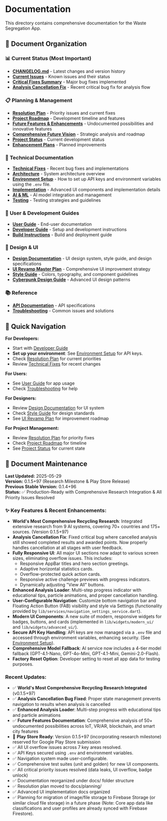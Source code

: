 # Documentation

This directory contains comprehensive documentation for the Waste Segregation App.

## 📁 Document Organization

### 📊 **Current Status** (Most Important)
- **[CHANGELOG.md](../CHANGELOG.md)** - Latest changes and version history
- **[Current Issues](current_issues.md)** - Known issues and their status
- **[Critical Fixes Summary](CRITICAL_FIXES_SUMMARY.md)** - Major bug fixes implemented
- **[Analysis Cancellation Fix](../ANALYSIS_CANCELLATION_FIX.md)** - Recent critical bug fix for analysis flow

### 📋 **Planning & Management**
- **[Resolution Plan](planning/RESOLUTION_PLAN.md)** - Priority issues and current fixes
- **[Project Roadmap](planning/roadmap/unified_project_roadmap.md)** - Development timeline and features
- **[Future Features & Enhancements](planning/roadmap/FUTURE_FEATURES_AND_ENHANCEMENTS.md)** - Undocumented possibilities and innovative features
- **[Comprehensive Future Vision](planning/COMPREHENSIVE_FUTURE_VISION_SUMMARY.md)** - Strategic analysis and roadmap
- **[Project Status](project/status.md)** - Current development status
- **[Enhancement Plans](project/enhancements.md)** - Planned improvements

### 🔧 **Technical Documentation**
- **[Technical Fixes](technical/README.md)** - Recent bug fixes and implementations
- **[Architecture](technical/architecture/README.md)** - System architecture overview
- **[Environment Setup](config/environment_variables.md)** - How to set up API keys and environment variables using the `.env` file.
- **[Implementation](technical/implementation/)** - Advanced UI components and implementation details
- **[AI & ML](technical/ai/README.md)** - AI model integration and management
- **[Testing](technical/testing/README.md)** - Testing strategies and guidelines

### 👥 **User & Development Guides**
- **[User Guide](guides/user_guide.md)** - End-user documentation
- **[Developer Guide](guides/developer_guide.md)** - Setup and development instructions
- **[Build Instructions](guides/build_instructions.md)** - Build and deployment guide

### 🎨 **Design & UI**
- **[Design Documentation](design/README.md)** - UI design system, style guide, and design specifications
- **[UI Revamp Master Plan](design/UI_REVAMP_MASTER_PLAN.md)** - Comprehensive UI improvement strategy
- **[Style Guide](design/app_theme_and_style_guide.md)** - Colors, typography, and component guidelines
- **[Cyberpunk Design Guide](design/ui/cyberpunk_design_guide.md)** - Advanced UI design patterns

### 📚 **Reference**
- **[API Documentation](reference/api.md)** - API specifications
- **[Troubleshooting](reference/troubleshooting.md)** - Common issues and solutions

## 🎯 **Quick Navigation**

**For Developers:**
- Start with [Developer Guide](guides/developer_guide.md)
- **Set up your environment**: See [Environment Setup](config/environment_variables.md) for API keys.
- Check [Resolution Plan](planning/RESOLUTION_PLAN.md) for current priorities
- Review [Technical Fixes](technical/README.md) for recent changes

**For Users:**
- See [User Guide](guides/user_guide.md) for app usage
- Check [Troubleshooting](reference/troubleshooting.md) for help

**For Designers:**
- Review [Design Documentation](design/README.md) for UI system
- Check [Style Guide](design/app_theme_and_style_guide.md) for design standards
- See [UI Revamp Plan](design/UI_REVAMP_MASTER_PLAN.md) for improvement roadmap

**For Project Management:**
- Review [Resolution Plan](planning/RESOLUTION_PLAN.md) for priority fixes
- Check [Project Roadmap](planning/roadmap/unified_project_roadmap.md) for timeline
- See [Project Status](project/status.md) for current state

## 📅 **Document Maintenance**

**Last Updated:** 2025-05-29  
**Version:** 0.1.5+97 (Research Milestone & Play Store Release)  
**Previous Stable Version:** 0.1.4+96  
**Status:** ✅ Production-Ready with Comprehensive Research Integration & All Priority Issues Resolved

### ✨ Key Features & Recent Enhancements:
- **World's Most Comprehensive Recycling Research**: Integrated extensive research from 9 AI systems, covering 70+ countries and 175+ sources. (Version 0.1.5+97)
- **Analysis Cancellation Fix**: Fixed critical bug where cancelled analysis still showed completed results and awarded points. Now properly handles cancellation at all stages with user feedback.
- **Fully Responsive UI**: All major UI sections now adapt to various screen sizes, eliminating overflow issues. This includes:
    - Responsive AppBar titles and hero section greetings.
    - Adaptive horizontal statistics cards.
    - Overflow-protected quick action cards.
    - Responsive active challenge previews with progress indicators.
    - Dynamically adjusting "View All" buttons.
- **Enhanced Analysis Loader**: Multi-step progress indicator with educational tips, particle animations, and proper cancellation handling.
- **User-Configurable Navigation**: Customize bottom navigation bar and Floating Action Button (FAB) visibility and style via Settings (functionality provided by `lib/services/navigation_settings_service.dart`).
- **Modern UI Components**: A new suite of modern, responsive widgets for badges, buttons, and cards (implemented in `lib/widgets/modern_ui/` and `lib/widgets/advanced_ui/`).
- **Secure API Key Handling**: API keys are now managed via a `.env` file and accessed through environment variables, enhancing security. (See [Environment Setup](config/environment_variables.md)).
- **Comprehensive Model Fallback**: AI service now includes a 4-tier model fallback (GPT-4.1-Nano, GPT-4o-Mini, GPT-4.1-Mini, Gemini-2.0-Flash).
- **Factory Reset Option**: Developer setting to reset all app data for testing purposes.

### Recent Updates:
- ✅ **World's Most Comprehensive Recycling Research Integrated** (v0.1.5+97)
- ✅ **Analysis Cancellation Bug Fixed**: Proper state management prevents navigation to results when analysis is cancelled
- ✅ **Enhanced Analysis Loader**: Multi-step progress with educational tips and particle animations
- ✅ **Future Features Documentation**: Comprehensive analysis of 50+ undocumented possibilities across IoT, VR/AR, blockchain, and smart city features
- 🏪 **Play Store Ready**: Version 0.1.5+97 (incorporating research milestone) reserved for Google Play Store submission
- ✅ All UI overflow issues across 7 key areas resolved.
- ✅ API Keys secured using `.env` and environment variables.
- ✅ Navigation system made user-configurable.
- ✅ Comprehensive test suites (unit and golden) for new UI components.
- ✅ All critical priority issues resolved (data leaks, UI overflow, badge unlock)
- ✅ Documentation reorganized under docs/ folder structure
- ✅ Resolution plan moved to docs/planning/
- ✅ Advanced UI implementation docs organized
- ✅ Planning for migration of image/file storage to Firebase Storage (or similar cloud file storage) in a future phase (Note: Core app data like classifications and user profiles are already synced with Firebase Firestore).
